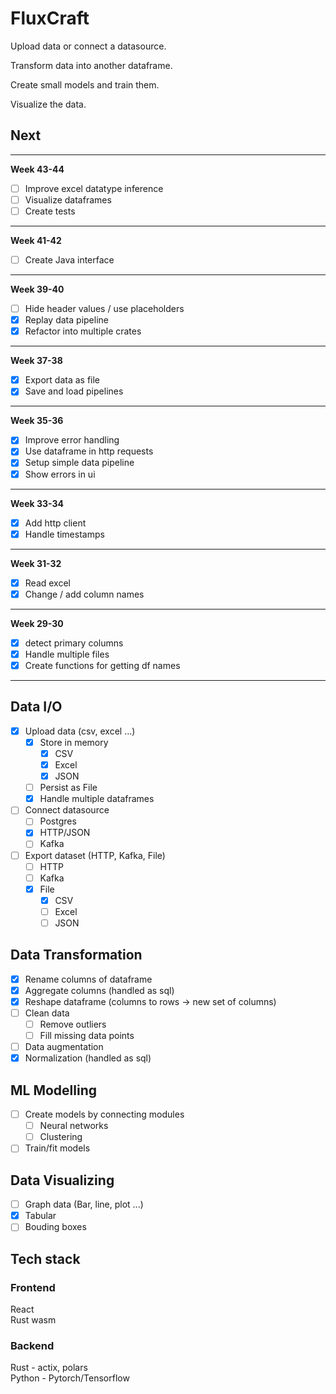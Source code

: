 # FluxCraft

Upload data or connect a datasource.

Transform data into another dataframe.

Create small models and train them.

Visualize the data.

## Next

---

**Week 43-44**

- [ ] Improve excel datatype inference
- [ ] Visualize dataframes
- [ ] Create tests

---

**Week 41-42**

- [ ] Create Java interface

---

**Week 39-40**

- [ ] Hide header values / use placeholders
- [x] Replay data pipeline
- [x] Refactor into multiple crates

---

**Week 37-38**

- [x] Export data as file
- [x] Save and load pipelines

---

**Week 35-36**

- [x] Improve error handling
- [x] Use dataframe in http requests
- [x] Setup simple data pipeline
- [x] Show errors in ui

---

**Week 33-34**

- [x] Add http client
- [x] Handle timestamps

---

**Week 31-32**

- [x] Read excel
- [x] Change / add column names

---

**Week 29-30**

- [x] detect primary columns
- [x] Handle multiple files
- [x] Create functions for getting df names

---

## Data I/O

- [x] Upload data (csv, excel ...)
  - [x] Store in memory
    - [x] CSV
    - [x] Excel
    - [x] JSON
  - [ ] Persist as File
  - [x] Handle multiple dataframes
- [ ] Connect datasource
  - [ ] Postgres
  - [x] HTTP/JSON
  - [ ] Kafka
- [ ] Export dataset (HTTP, Kafka, File)
  - [ ] HTTP
  - [ ] Kafka
  - [x] File
    - [x] CSV
    - [ ] Excel
    - [ ] JSON

## Data Transformation

- [x] Rename columns of dataframe
- [x] Aggregate columns (handled as sql)
- [x] Reshape dataframe (columns to rows -> new set of columns)
- [ ] Clean data
  - [ ] Remove outliers
  - [ ] Fill missing data points
- [ ] Data augmentation
- [x] Normalization (handled as sql)

## ML Modelling

- [ ] Create models by connecting modules
  - [ ] Neural networks
  - [ ] Clustering
- [ ] Train/fit models

## Data Visualizing

- [ ] Graph data (Bar, line, plot ...)
- [x] Tabular
- [ ] Bouding boxes

## Tech stack

### Frontend

React<br>
Rust wasm

### Backend

Rust - actix, polars<br>
Python - Pytorch/Tensorflow
